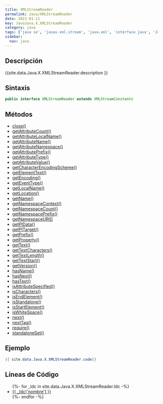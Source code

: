 ```yaml
---
title: XMLStreamReader
permalink: Java/XMLStreamReader
date: 2021-01-11
key: JavaJava.X.XMLStreamReader
category: java
tags: ['java se', 'javax.xml.stream', 'java.xml', 'interface java', 'Java 1.6']
sidebar: 
  nav: java
---
```


## Descripción
{{site.data.Java.X.XMLStreamReader.description }}

## Sintaxis
~~~java
public interface XMLStreamReader extends XMLStreamConstants
~~~

## Métodos
* [close()](/Java/XMLStreamReader/close)
* [getAttributeCount()](/Java/XMLStreamReader/getAttributeCount)
* [getAttributeLocalName()](/Java/XMLStreamReader/getAttributeLocalName)
* [getAttributeName()](/Java/XMLStreamReader/getAttributeName)
* [getAttributeNamespace()](/Java/XMLStreamReader/getAttributeNamespace)
* [getAttributePrefix()](/Java/XMLStreamReader/getAttributePrefix)
* [getAttributeType()](/Java/XMLStreamReader/getAttributeType)
* [getAttributeValue()](/Java/XMLStreamReader/getAttributeValue)
* [getCharacterEncodingScheme()](/Java/XMLStreamReader/getCharacterEncodingScheme)
* [getElementText()](/Java/XMLStreamReader/getElementText)
* [getEncoding()](/Java/XMLStreamReader/getEncoding)
* [getEventType()](/Java/XMLStreamReader/getEventType)
* [getLocalName()](/Java/XMLStreamReader/getLocalName)
* [getLocation()](/Java/XMLStreamReader/getLocation)
* [getName()](/Java/XMLStreamReader/getName)
* [getNamespaceContext()](/Java/XMLStreamReader/getNamespaceContext)
* [getNamespaceCount()](/Java/XMLStreamReader/getNamespaceCount)
* [getNamespacePrefix()](/Java/XMLStreamReader/getNamespacePrefix)
* [getNamespaceURI()](/Java/XMLStreamReader/getNamespaceURI)
* [getPIData()](/Java/XMLStreamReader/getPIData)
* [getPITarget()](/Java/XMLStreamReader/getPITarget)
* [getPrefix()](/Java/XMLStreamReader/getPrefix)
* [getProperty()](/Java/XMLStreamReader/getProperty)
* [getText()](/Java/XMLStreamReader/getText)
* [getTextCharacters()](/Java/XMLStreamReader/getTextCharacters)
* [getTextLength()](/Java/XMLStreamReader/getTextLength)
* [getTextStart()](/Java/XMLStreamReader/getTextStart)
* [getVersion()](/Java/XMLStreamReader/getVersion)
* [hasName()](/Java/XMLStreamReader/hasName)
* [hasNext()](/Java/XMLStreamReader/hasNext)
* [hasText()](/Java/XMLStreamReader/hasText)
* [isAttributeSpecified()](/Java/XMLStreamReader/isAttributeSpecified)
* [isCharacters()](/Java/XMLStreamReader/isCharacters)
* [isEndElement()](/Java/XMLStreamReader/isEndElement)
* [isStandalone()](/Java/XMLStreamReader/isStandalone)
* [isStartElement()](/Java/XMLStreamReader/isStartElement)
* [isWhiteSpace()](/Java/XMLStreamReader/isWhiteSpace)
* [next()](/Java/XMLStreamReader/next)
* [nextTag()](/Java/XMLStreamReader/nextTag)
* [require()](/Java/XMLStreamReader/require)
* [standaloneSet()](/Java/XMLStreamReader/standaloneSet)

## Ejemplo
~~~java
{{ site.data.Java.X.XMLStreamReader.code}}
~~~

## Líneas de Código
<ul>
{%- for _ldc in site.data.Java.X.XMLStreamReader.ldc -%}
   <li>
       <a href="{{_ldc['url'] }}">{{ _ldc['nombre'] }}</a>
   </li>
{%- endfor -%}
</ul>
